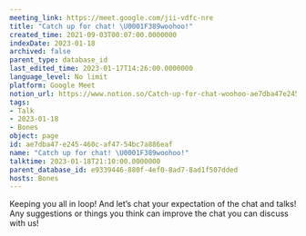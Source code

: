 ```yaml
---
meeting_link: https://meet.google.com/jii-vdfc-nre
title: "Catch up for chat! \U0001F389woohoo!"
created_time: 2021-09-03T00:07:00.0000000
indexDate: 2023-01-18
archived: false
parent_type: database_id
last_edited_time: 2023-01-17T14:26:00.0000000
language_level: No limit
platform: Google Meet
notion_url: https://www.notion.so/Catch-up-for-chat-woohoo-ae7dba47e245460caf4754bc7a886eaf
tags:
- Talk
- 2023-01-18
- Bones
object: page
id: ae7dba47-e245-460c-af47-54bc7a886eaf
name: "Catch up for chat! \U0001F389woohoo!"
talktime: 2023-01-18T21:10:00.0000000
parent_database_id: e9339446-880f-4ef0-8ad7-8ad1f507dded
hosts: Bones
---
```


Keeping you all in loop! And let’s chat your expectation of the chat and talks!
Any suggestions or things you think can improve the chat you can discuss with us!





